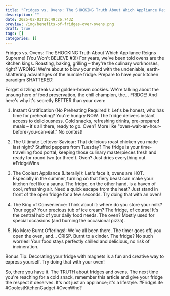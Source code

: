 ```yaml
---
title: "Fridges vs. Ovens: The SHOCKING Truth About Which Appliance Reigns Supreme! (You Won't BELIEVE #3!)"
description: ""
date: 2025-02-03T18:49:26.743Z
preview: /img/benefits-of-fridges-over-ovens.png
draft: true
tags: []
categories: []
---
```


Fridges vs. Ovens: The SHOCKING Truth About Which Appliance Reigns Supreme! (You Won't BELIEVE #3!)
For years, we've been told ovens are the kitchen kings. Roasting, baking, grilling – they're the culinary workhorses, right?  WRONG!  We're about to blow your mind with the undeniable, earth-shattering advantages of the humble fridge. Prepare to have your kitchen paradigm SHATTERED!

Forget sizzling steaks and golden-brown cookies.  We're talking about the unsung hero of food preservation, the chill champion, the… FRIDGE!  And here's why it's secretly BETTER than your oven:

1. Instant Gratification (No Preheating Required!):  Let's be honest, who has time for preheating?  You're hungry NOW.  The fridge delivers instant access to deliciousness.  Cold snacks, refreshing drinks, pre-prepared meals – it's all there, ready to go.  Oven?  More like "oven-wait-an-hour-before-you-can-eat."  No contest!

2. The Ultimate Leftover Saviour:  That delicious roast chicken you made last night?  Stuffed peppers from Tuesday?  The fridge is your time-travelling food portal, keeping those culinary masterpieces fresh and ready for round two (or three!).  Oven?  Just dries everything out.  #FridgeWins

3.  The Coolest Appliance (Literally!):  Let's face it, ovens are HOT.  Especially in the summer, turning on that fiery beast can make your kitchen feel like a sauna.  The fridge, on the other hand, is a haven of cool, refreshing air.  Need a quick escape from the heat?  Just stand in front of the open fridge for a few seconds.  Try doing that with an oven!

4.  The King of Convenience:  Think about it: where do you store your milk? Your eggs?  Your precious tub of ice cream?  The fridge, of course!  It's the central hub of your daily food needs.  The oven?  Mostly used for special occasions (and burning the occasional pizza).

5.  No More Burnt Offerings!:  We've all been there.  The timer goes off, you open the oven, and… CRISP.  Burnt to a cinder.  The fridge?  No such worries!  Your food stays perfectly chilled and delicious, no risk of incineration.

Bonus Tip:  Decorating your fridge with magnets is a fun and creative way to express yourself.  Try doing that with your oven!

So, there you have it.  The TRUTH about fridges and ovens.  The next time you're reaching for a cold snack, remember this article and give your fridge the respect it deserves.  It's not just an appliance; it's a lifestyle.  #FridgeLife #CoolestKitchenGadget #OvenWho?